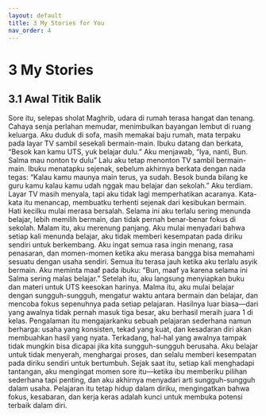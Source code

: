 ```yaml
---
layout: default
title: 3 My Stories for You
nav_order: 4
---
```


# 3 My Stories
## 3.1 Awal Titik Balik

Sore itu, selepas sholat Maghrib, udara di rumah terasa hangat dan tenang. Cahaya senja perlahan memudar, menimbulkan bayangan lembut di ruang keluarga. Aku duduk di sofa, masih memakai baju rumah, mata terpaku pada layar TV sambil sesekali bermain-main.
Ibuku datang dan berkata,
“Besok kan kamu UTS, yuk belajar dulu.”
Aku menjawab,
“Iya, nanti, Bun. Salma mau nonton tv dulu”
Lalu aku tetap menonton TV sambil bermain-main. 
Ibuku menatapku sejenak, sebelum akhirnya berkata dengan nada tegas:
“Kalau kamu maunya main terus, ya sudah. Besok bunda bilang ke guru kamu kalau kamu udah nggak mau belajar dan sekolah.”
Aku terdiam. Layar TV masih menyala, tapi aku tidak lagi memperhatikan acaranya. Kata-kata itu menancap, membuatku terhenti sejenak dari kesibukan bermain. Hati kecilku mulai merasa bersalah. Selama ini aku terlalu sering menunda belajar, lebih memilih bermain, dan tidak pernah benar-benar fokus di sekolah.
Malam itu, aku merenung panjang. Aku mulai menyadari bahwa setiap kali menunda belajar, aku tidak memberi kesempatan pada diriku sendiri untuk berkembang. Aku ingat semua rasa ingin menang, rasa penasaran, dan momen-momen ketika aku merasa bangga bisa memahami sesuatu dengan usaha sendiri. Semua itu terasa jauh ketika aku terlalu asyik bermain. 
Aku meminta maaf pada ibuku:
“Bun, maaf ya karena selama ini Salma sering malas belajar.”
Setelah itu, aku langsung menyiapkan buku dan materi untuk UTS keesokan harinya. Malma itu, aku mulai belajar dengan sungguh-sungguh, mengatur waktu antara bermain dan belajar, dan mencoba fokus sepenuhnya pada setiap pelajaran. Hasilnya luar biasa—dari yang awalnya tidak pernah masuk tiga besar, aku berhasil meraih juara 1 di kelas.
Pengalaman itu mengajarkanku sebuah pelajaran sederhana namun berharga: usaha yang konsisten, tekad yang kuat, dan kesadaran diri akan membuahkan hasil yang nyata. Terkadang, hal-hal yang awalnya tampak tidak mungkin bisa dicapai jika kita sungguh-sungguh berusaha. Aku belajar untuk tidak menyerah, menghargai proses, dan selalu memberi kesempatan pada diriku sendiri untuk bertumbuh.
Sejak saat itu, setiap kali menghadapi tantangan, aku mengingat momen sore itu—ketika ibu memberiku pilihan sederhana tapi penting, dan aku akhirnya menyadari arti sungguh-sungguh dalam usaha. Pelajaran itu tetap hidup dalam diriku, mengingatkan bahwa fokus, kesabaran, dan kerja keras adalah kunci untuk membuka potensi terbaik dalam diri.




